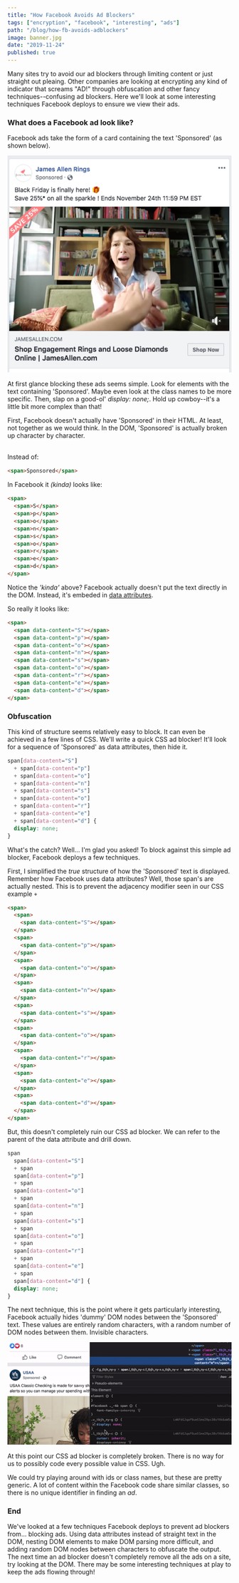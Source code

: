 ```yaml
---
title: "How Facebook Avoids Ad Blockers"
tags: ["encryption", "facebook", "interesting", "ads"]
path: "/blog/how-fb-avoids-adblockers"
image: banner.jpg
date: "2019-11-24"
published: true
---
```


Many sites try to avoid our ad blockers through limiting content or just straight out pleaing. Other companies are looking at encrypting any kind of indicator that screams "AD!" through obfuscation and other fancy techniques--confusing ad blockers. Here we'll look at some interesting techniques Facebook deploys to ensure we view their ads.

### What does a Facebook ad look like?

Facebook ads take the form of a card containing the text 'Sponsored' (as shown below).

![Image of a Facebook Ad containing 'Sponsored' text](./fb_ad.png)

At first glance blocking these ads seems simple. Look for elements with the text containing 'Sponsored'. Maybe even look at the class names to be more specific. Then, slap on a good-ol' _display: none;_. Hold up cowboy--it's a little bit more complex than that!

First, Facebook doesn't actually have 'Sponsored' in their HTML. At least, not together as we would think. In the DOM, 'Sponsored' is actually broken up character by character.
<br /><br />

Instead of:

```html
<span>Sponsored</span>
```

In Facebook it _(kinda)_ looks like:

```html
<span>
  <span>S</span>
  <span>p</span>
  <span>o</span>
  <span>n</span>
  <span>s</span>
  <span>o</span>
  <span>r</span>
  <span>e</span>
  <span>d</span>
</span>
```

Notice the _'kinda'_ above? Facebook actually doesn't put the text directly in the DOM. Instead, it's embeded in [data attributes](https://developer.mozilla.org/en-US/docs/Learn/HTML/Howto/Use_data_attributes).

So really it looks like:

```html
<span>
  <span data-content="S"></span>
  <span data-content="p"></span>
  <span data-content="o"></span>
  <span data-content="n"></span>
  <span data-content="s"></span>
  <span data-content="o"></span>
  <span data-content="r"></span>
  <span data-content="e"></span>
  <span data-content="d"></span>
</span>
```

### Obfuscation

This kind of structure seems relatively easy to block. It can even be achieved in a few lines of CSS. We'll write a quick CSS ad blocker! It'll look for a sequence of 'Sponsored' as data attributes, then hide it.

```css
span[data-content="S"]
  + span[data-content="p"]
  + span[data-content="o"]
  + span[data-content="n"]
  + span[data-content="s"]
  + span[data-content="o"]
  + span[data-content="r"]
  + span[data-content="e"]
  + span[data-content="d"] {
  display: none;
}
```

What's the catch? Well... I'm glad you asked!
To block against this simple ad blocker, Facebook deploys a few techniques.

First, I simplified the _true_ structure of how the 'Sponsored' text is displayed. Remember how Facebook uses data attributes? Well, those span's are actually nested. This is to prevent the adjacency modifier seen in our CSS example `+`

```html
<span>
  <span>
    <span data-content="S"></span>
  </span>
  <span>
    <span data-content="p"></span>
  </span>
  <span>
    <span data-content="o"></span>
  </span>
  <span>
    <span data-content="n"></span>
  </span>
  <span>
    <span data-content="s"></span>
  </span>
  <span>
    <span data-content="o"></span>
  </span>
  <span>
    <span data-content="r"></span>
  </span>
  <span>
    <span data-content="e"></span>
  </span>
  <span>
    <span data-content="d"></span>
  </span>
</span>
```

But, this doesn't completely ruin our CSS ad blocker. We can refer to the parent of the data attribute and drill down.

```css
span
  span[data-content="S"]
  + span
  span[data-content="p"]
  + span
  span[data-content="o"]
  + span
  span[data-content="n"]
  + span
  span[data-content="s"]
  + span
  span[data-content="o"]
  + span
  span[data-content="r"]
  + span
  span[data-content="e"]
  + span
  span[data-content="d"] {
  display: none;
}
```

The next technique, this is the point where it gets particularly interesting, Facebook actually hides 'dummy' DOM nodes between the 'Sponsored' text. These values are entirely random characters, with a random number of DOM nodes between them. Invisible characters.
<br />

<center>
  <img alt="Animation showing the obfuscation techniques by Facebook." src="./fb_encode.gif" />
</center>

At this point our CSS ad blocker is completely broken. There is no way for us to possibly code every possible value in CSS. Ugh.

We could try playing around with ids or class names, but these are pretty generic. A lot of content within the Facebook code share similar classes, so there is no unique identifier in finding an _ad_.

### End

We've looked at a few techniques Facebook deploys to prevent ad blockers from... blocking ads. Using data attributes instead of straight text in the DOM, nesting DOM elements to make DOM parsing more difficult, and adding random DOM nodes between characters to obfuscate the output. The next time an ad blocker doesn't completely remove all the ads on a site, try looking at the DOM. There may be some interesting techniques at play to keep the ads flowing through!
